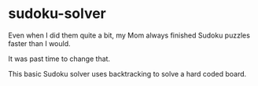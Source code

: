 # sudoku-solver

Even when I did them quite a bit, my Mom always finished Sudoku puzzles faster than I would.

It was past time to change that.

This basic Sudoku solver uses backtracking to solve a hard coded board.

